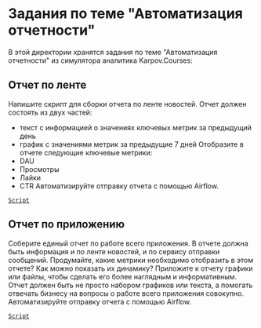 # Задания по теме "Автоматизация отчетности"

В этой директории хранятся задания по теме "Автоматизация отчетности" из симулятора аналитика Karpov.Courses:   

## Отчет по ленте
Напишите скрипт для сборки отчета по ленте новостей. Отчет должен состоять из двух частей:
 - текст с информацией о значениях ключевых метрик за предыдущий день
 - график с значениями метрик за предыдущие 7 дней
Отобразите в отчете следующие ключевые метрики: 
- DAU 
- Просмотры
- Лайки
- CTR
Автоматизируйте отправку отчета с помощью Airflow.   

[```Script```](https://github.com/alexander-tereshin/Karpov.Courses/blob/main/reporting_automation/feed_metrics_bot.py)

## Отчет по приложению
Соберите единый отчет по работе всего приложения. В отчете должна быть информация и по ленте новостей, и по сервису отправки сообщений. 
Продумайте, какие метрики необходимо отобразить в этом отчете? Как можно показать их динамику?  Приложите к отчету графики или файлы, чтобы сделать его более наглядным и информативным. Отчет должен быть не просто набором графиков или текста, а помогать отвечать бизнесу на вопросы о работе всего приложения совокупно. 
Автоматизируйте отправку отчета с помощью Airflow.   

[```Script```](https://github.com/alexander-tereshin/Karpov.Courses/blob/main/reporting_automation/app_metrics_bot.py)
